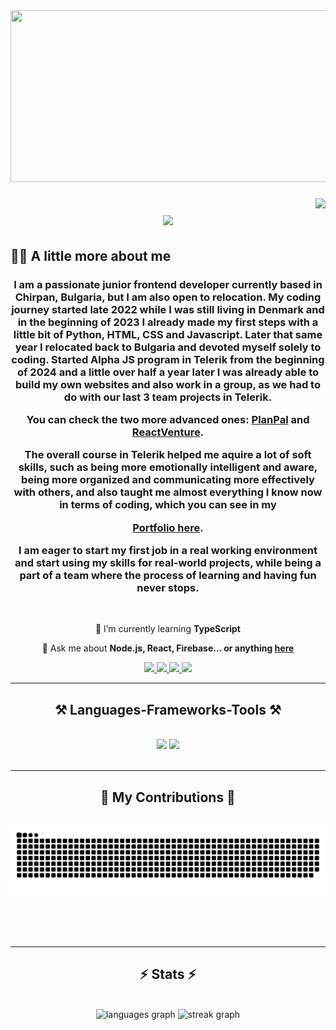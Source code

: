 <div align="center">
  <img src="https://images.pexels.com/photos/965345/pexels-photo-965345.jpeg?auto=compress&cs=tinysrgb&w=1260&h=750&dpr=1" height="275" width="1100" />
</div>

###

<img align="right" src="https://visitor-badge.laobi.icu/badge?page_id=MilenDonevv.MilenDonevv" />

<h1 align="center">
    <img src="https://readme-typing-svg.herokuapp.com/?font=Righteous&size=35&center=true&vCenter=true&width=500&height=70&duration=5500&lines=Hi+There!+👋;+I'm+Milen+Donev!;+Welcome+to+my+Github+profile!;" />
</h1>

## 👩‍💻 A little more about me
<h3 align="center">I am a passionate junior frontend developer currently based in Chirpan, Bulgaria, but I am also open to relocation. My coding journey started late 2022 while I was still living in Denmark and in the beginning of 2023 I already made my first steps with a little bit of Python, HTML, CSS and Javascript. Later that same year I relocated back to Bulgaria and devoted myself solely to coding. Started Alpha JS program in Telerik from the beginning of 2024 and a little over half a year later I was already able to build my own websites and also work in a group, as we had to do with our last 3 team projects in Telerik. 

You can check the two more advanced ones: [PlanPal](https://reactprojecta58.github.io/PlanPal/) and [ReactVenture](https://reactprojecta58.github.io/ReactVenture/). 

The overall course in Telerik helped me aquire a lot of soft skills, such as being more emotionally intelligent and aware, being more organized and communicating more effectively with others, and also taught me almost everything I know now in terms of coding, which you can see in my 

[Portfolio here](https://milendonevv.github.io/Portfolio-Website/).

I am eager to start my first job in a real working environment and start using my skills for real-world projects, while being a part of a team where the process of learning and having fun never stops.</h3>

<br/>

<div align="center">
 
 <!-- 🔭 I’m currently working on **Portfolio projects**  --> <!-- Commented out -->
 
 🌱 I’m currently learning **TypeScript**

💬 Ask me about **Node.js, React, Firebase... or anything [here](https://github.com/MilenDonevv/MilenDonevv/issues)**

 </div>
 
<div align="center"> 
  <a href="mailto:milendonev95@gmail.com" target="_blank"> 
    <img src="https://img.shields.io/badge/Gmail-333333?style=for-the-badge&logo=gmail&logoColor=red" />
  </a>
  <a href="https://www.linkedin.com/in/milen-donev-00b031227/" target="_blank">
    <img src="https://img.shields.io/badge/LinkedIn-0077B5?style=for-the-badge&logo=linkedin&logoColor=white" target="_blank" />
  </a>
  <a href="https://milendonevv.github.io/Portfolio-Website/" target="_blank">
     <img src="https://img.shields.io/badge/Portfolio-FF5722?style=for-the-badge&logo=todoist&logoColor=white" target="_blank" />
  </a>
  <a href="./Milen_Donev_CV.pdf" target="_blank"> 
     <img src="https://img.shields.io/badge/CV-0054D2?style=for-the-badge&logo=adobeacrobatreader&logoColor=white" />
  </a>
</div>

<hr/>

<h2 align="center">⚒️ Languages-Frameworks-Tools ⚒️</h2>
<br/>
<div align="center">
    <img src="https://skillicons.dev/icons?i=nodejs,github,react,bootstrap,html,css,vscode,git,jest,postman" />
    <img src="https://skillicons.dev/icons?i=javascript,firebase,expressjs,mongodb,typescript,ajax,json"/><br>
</div>

<br/>
<hr/>

<div align="center">
  <h2>🐍 My Contributions 🐍</h2>
  <br>
  <img alt="snake eating my contributions" src="https://raw.githubusercontent.com/MilenDonevv/MilenDonevv/output/github-contribution-grid-snake.svg" />
  
  <br/><br/><br/>
</div>

<hr/>

<h2 align="center">⚡ Stats ⚡</h2>
<br>
<div align=center>
<div align="center">
  <img src="https://github-readme-stats.vercel.app/api/top-langs?username=MilenDonevv&locale=en&hide_title=false&layout=compact&card_width=320&langs_count=5&theme=tokyonight&hide_border=true&order=2" height="150" alt="languages graph" />
  <img src="https://streak-stats.demolab.com?user=MilenDonevv&locale=en&mode=daily&theme=tokyonight&hide_border=true&border_radius=5&order=3" height="150" alt="streak graph" />
</div>
</div>

<br/><br/>
